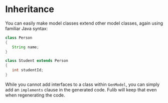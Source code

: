 # Inheritance

You can easily make model classes extend other model classes, again using familiar Java syntax:

```java
class Person
{
   String name;
}

class Student extends Person
{
   int studentId;
}
```

While you cannot add interfaces to a class within `GenModel`, you can simply add an `implements` clause in the generated code.
Fulib will keep that even when regenerating the code.

